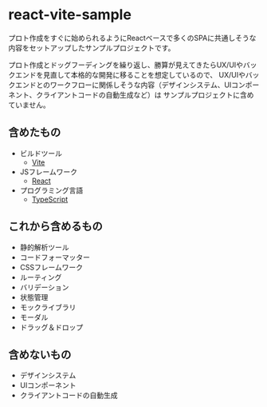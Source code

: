 # react-vite-sample

プロト作成をすぐに始められるようにReactベースで多くのSPAに共通しそうな内容をセットアップしたサンプルプロジェクトです。

プロト作成とドッグフーディングを繰り返し、勝算が見えてきたらUX/UIやバックエンドを見直して本格的な開発に移ることを想定しているので、
UX/UIやバックエンドとのワークフローに関係しそうな内容（デザインシステム、UIコンポーネント、クライアントコードの自動生成など）は
サンプルプロジェクトに含めていません。

## 含めたもの

- ビルドツール
  - [Vite](https://vitejs.dev/)
- JSフレームワーク
  - [React](https://ja.reactjs.org/)
- プログラミング言語
  - [TypeScript](https://www.typescriptlang.org/)

## これから含めるもの

- 静的解析ツール
- コードフォーマッター
- CSSフレームワーク
- ルーティング
- バリデーション
- 状態管理
- モックライブラリ
- モーダル
- ドラッグ＆ドロップ

## 含めないもの

- デザインシステム
- UIコンポーネント
- クライアントコードの自動生成
